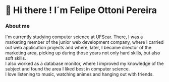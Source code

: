 # 👋 Hi there ! I´m Felipe Ottoni Pereira

### About me

I'm currently studying computer science at UFScar. There, I was a marketing member of the junior web development company, where I carried out web application projects and where, later, I became director of the marketing area, picking up during those years not only hard skills, but also soft skills. <br> I also worked as a database monitor, where I improved my knowledge of the subject and found the area I liked best in computer science.<br> I love listening to music, watching animes and hanging out with friends.
